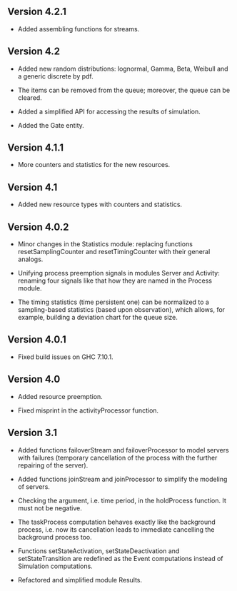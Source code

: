 
Version 4.2.1
-----

* Added assembling functions for streams.

Version 4.2
-----

* Added new random distributions: lognormal, Gamma, Beta, Weibull and 
  a generic discrete by pdf.

* The items can be removed from the queue; moreover, the queue can be 
  cleared.

* Added a simplified API for accessing the results of simulation.

* Added the Gate entity.

Version 4.1.1
-----

* More counters and statistics for the new resources.

Version 4.1
-----

* Added new resource types with counters and statistics.

Version 4.0.2
-----

* Minor changes in the Statistics module: replacing functions 
  resetSamplingCounter and resetTimingCounter with their general analogs.

* Unifying process preemption signals in modules Server and Activity: 
  renaming four signals like that how they are named in the Process module.
  
* The timing statistics (time persistent one) can be normalized to 
  a sampling-based statistics (based upon observation), which allows, 
  for example, building a deviation chart for the queue size.

Version 4.0.1
-----

* Fixed build issues on GHC 7.10.1.

Version 4.0
-----

* Added resource preemption.

* Fixed misprint in the activityProcessor function.

Version 3.1
-----

* Added functions failoverStream and failoverProcessor to model
servers with failures (temporary cancellation of the process with the
further repairing of the server).

* Added functions joinStream and joinProcessor to simplify the
modeling of servers.

* Checking the argument, i.e. time period, in the holdProcess
function. It must not be negative.

* The taskProcess computation behaves exactly like the background
  process, i.e. now its cancellation leads to immediate cancelling the background
  process too.

* Functions setStateActivation, setStateDeactivation and
  setStateTransition are redefined as the Event computations instead
  of Simulation computations.

* Refactored and simplified module Results.
